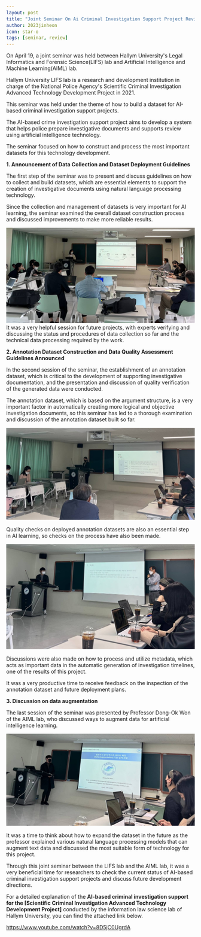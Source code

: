 ```yaml
---
layout: post
title: "Joint Seminar On Ai Criminal Investigation Support Project Review"
author: 2023jinheon
icon: star-o
tags: [seminar, review]
---
```


On April 19, a joint seminar was held between Hallym University's Legal Informatics and Forensic Science(LIFS) lab and Artificial Intelligence and Machine Learning(AIML) lab.

Hallym University LIFS lab is a research and development institution in charge of the National Police Agency's Scientific Criminal Investigation Advanced Technology Development Project in 2021.

This seminar was held under the theme of how to build a dataset for AI-based criminal investigation support projects.

The AI-based crime investigation support project aims to develop a system that helps police prepare investigative documents and supports review using artificial intelligence technology.

The seminar focused on how to construct and process the most important datasets for this technology development.

**1. Announcement of Data Collection and Dataset Deployment Guidelines**

The first step of the seminar was to present and discuss guidelines on how to collect and build datasets, which are essential elements to support the creation of investigative documents using natural language processing technology.

Since the collection and management of datasets is very important for AI learning, the seminar examined the overall dataset construction process and discussed improvements to make more reliable results.

![dataset1](/img/news/dataset.jpg)
It was a very helpful session for future projects, with experts verifying and discussing the status and procedures of data collection so far and the technical data processing required by the work.

**2. Annotation Dataset Construction and Data Quality Assessment Guidelines Announced**

In the second session of the seminar, the establishment of an annotation dataset, which is critical to the development of supporting investigative documentation, and the presentation and discussion of quality verification of the generated data were conducted.

​The annotation dataset, which is based on the argument structure, is a very important factor in automatically creating more logical and objective investigation documents, so this seminar has led to a thorough examination and discussion of the annotation dataset built so far.

![annotation](/img/news/annotation.jpg)

Quality checks on deployed annotation datasets are also an essential step in AI learning, so checks on the process have also been made.

![metadata](/img/news/metadata.jpg)

Discussions were also made on how to process and utilize metadata, which acts as important data in the automatic generation of investigation timelines, one of the results of this project.

It was a very productive time to receive feedback on the inspection of the annotation dataset and future deployment plans.

**3. Discussion on data augmentation**

The last session of the seminar was presented by Professor Dong-Ok Won of the AIML lab, who discussed ways to augment data for artificial intelligence learning.

![textdata](/img/news/textdata.jpg)

It was a time to think about how to expand the dataset in the future as the professor explained various natural language processing models that can augment text data and discussed the most suitable form of technology for this project.


Through this joint seminar between the LIFS lab and the AIML lab, it was a very beneficial time for researchers to check the current status of AI-based criminal investigation support projects and discuss future development directions.

For a detailed explanation of the **AI-based criminal investigation support for the [Scientific Criminal Investigation Advanced Technology Development Project]** conducted by the information law science lab of Hallym University, you can find the attached link below.

https://www.youtube.com/watch?v=8D5jC0UgrdA
